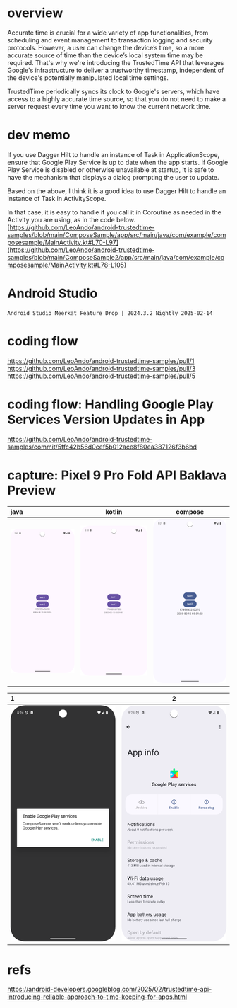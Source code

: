# overview
Accurate time is crucial for a wide variety of app functionalities, from scheduling and event management to transaction logging and security protocols. However, a user can change the device’s time, so a more accurate source of time than the device’s local system time may be required. That's why we're introducing the TrustedTime API that leverages Google's infrastructure to deliver a trustworthy timestamp, independent of the device's potentially manipulated local time settings.

TrustedTime periodically syncs its clock to Google's servers, which have access to a highly accurate time source, so that you do not need to make a server request every time you want to know the current network time. 

# dev memo
If you use Dagger Hilt to handle an instance of Task in ApplicationScope, ensure that Google Play Service is up to date when the app starts. If Google Play Service is disabled or otherwise unavailable at startup, it is safe to have the mechanism that displays a dialog prompting the user to update. 

Based on the above, I think it is a good idea to use Dagger Hilt to handle an instance of Task<TrustedTimeClient> in ActivityScope.

In that case, it is easy to handle if you call it in Coroutine as needed in the Activity you are using, as in the code below.
[https://github.com/LeoAndo/android-trustedtime-samples/blob/main/ComposeSample/app/src/main/java/com/example/composesample/MainActivity.kt#L70-L97](https://github.com/LeoAndo/android-trustedtime-samples/blob/main/ComposeSample2/app/src/main/java/com/example/composesample/MainActivity.kt#L78-L105)

# Android Studio
```
Android Studio Meerkat Feature Drop | 2024.3.2 Nightly 2025-02-14
```
# coding flow
https://github.com/LeoAndo/android-trustedtime-samples/pull/1<br>
https://github.com/LeoAndo/android-trustedtime-samples/pull/3<br>
https://github.com/LeoAndo/android-trustedtime-samples/pull/5<br>

# coding flow: Handling Google Play Services Version Updates in App
https://github.com/LeoAndo/android-trustedtime-samples/commit/5ffc42b56d0cef5b012ace8f80ea387126f3b6bd

# capture: Pixel 9 Pro Fold API Baklava Preview

| java | kotlin | compose |
|:---|:---:|:---:|
|<img src="./JavaSample/img.png" width=320 /> |<img src="./KotlinSample/img.png" width=320 /> |<img src="./ComposeSample/img_1.png" width=320 /> |

| 1 | 2 |
|:---|:---:|
|<img src="./ComposeSample/img_2.png" width=320 /> |<img src="./ComposeSample/img_3.png" width=320 /> |

# refs
https://android-developers.googleblog.com/2025/02/trustedtime-api-introducing-reliable-approach-to-time-keeping-for-apps.html
